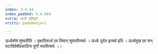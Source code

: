 ```yaml
---
index: 3.4.44
index_padded: 3.4.044
sutra: ऊर्ध्वे शुषिपूरोः
vritti: padamanjari

---
```

ऊर्ध्वशोषं शुष्यतीति । वृक्षादिरूर्ध्व एव तिष्ठन् शुष्यतीत्यर्थः । ऊर्ध्वः पूर्यत इत्यर्थ इति । ऊर्ध्वमुख एव सन् घटादिर्वर्षोदकादिना पूर्णो भवतीत्यर्थः ।।